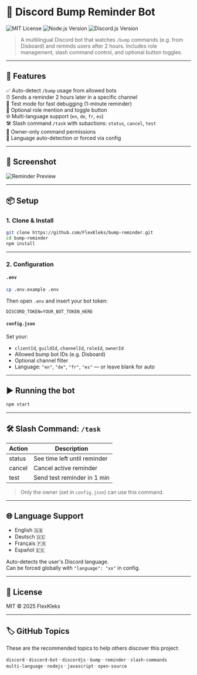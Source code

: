 # 🔔 Discord Bump Reminder Bot

![MIT License](https://img.shields.io/badge/license-MIT-blue.svg)
![Node.js Version](https://img.shields.io/badge/node-18%2B-green.svg)
![Discord.js Version](https://img.shields.io/badge/discord.js-v14.x-purple.svg)

> A multilingual Discord bot that watches `/bump` commands (e.g. from Disboard) and reminds users after 2 hours. Includes role management, slash command control, and optional button toggles.

---

## 🚀 Features

✅ Auto-detect `/bump` usage from allowed bots  
⏰ Sends a reminder 2 hours later in a specific channel  
🔁 Test mode for fast debugging (1-minute reminder)  
🔔 Optional role mention and toggle button  
🌐 Multi-language support (`en`, `de`, `fr`, `es`)  
🛠 Slash command `/task` with subactions: `status`, `cancel`, `test`  
🔐 Owner-only command permissions  
🧠 Language auto-detection or forced via config

---

## 📸 Screenshot

![Reminder Preview](https://i.imgur.com/V5u1ft5.png)

---

## 📦 Setup

### 1. Clone & Install

```bash
git clone https://github.com/FlexKleks/bump-reminder.git
cd bump-reminder
npm install
```

---

### 2. Configuration

#### `.env`

```bash
cp .env.example .env
```

Then open `.env` and insert your bot token:

```env
DISCORD_TOKEN=YOUR_BOT_TOKEN_HERE
```

#### `config.json`

Set your:
- `clientId`, `guildId`, `channelId`, `roleId`, `ownerId`
- Allowed bump bot IDs (e.g. Disboard)
- Optional channel filter
- Language: `"en"`, `"de"`, `"fr"`, `"es"` — or leave blank for auto

---

## ▶️ Running the bot

```bash
npm start
```

---

## 🛠 Slash Command: `/task`

| Action  | Description                   |
|---------|-------------------------------|
| status  | See time left until reminder |
| cancel  | Cancel active reminder        |
| test    | Send test reminder in 1 min   |

> Only the owner (set in `config.json`) can use this command.

---

## 🌐 Language Support

- English 🇬🇧
- Deutsch 🇩🇪
- Français 🇫🇷
- Español 🇪🇸

Auto-detects the user's Discord language.  
Can be forced globally with `"language": "xx"` in config.

---

## 📄 License

MIT © 2025 FlexKleks


---

## 🏷️ GitHub Topics

These are the recommended topics to help others discover this project:

`discord` ‧ `discord-bot` ‧ `discordjs` ‧ `bump` ‧ `reminder` ‧ `slash-commands`  
`multi-language` ‧ `nodejs` ‧ `javascript` ‧ `open-source`
